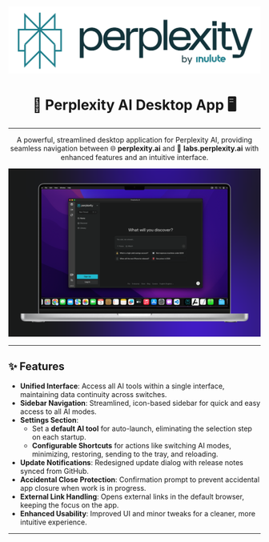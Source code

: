 
<p align="center">
  <img src="./assets/icons/svg/perplexitybg.svg" alt="Perplexity AI Logo" width=600px>
</p>

<h1 align="center">🚀 Perplexity AI Desktop App 🖥️</h1>

---

<p align="center">
  A powerful, streamlined desktop application for Perplexity AI, providing seamless navigation between 🌐 <b>perplexity.ai</b> and 🧪 <b>labs.perplexity.ai</b> with enhanced features and an intuitive interface.
</p>



<p align="center">
  <img src="./assets/screenshots/perplexity_app.png" alt="App Screenshot">
</p>

---

## ✨ Features

- **Unified Interface**: Access all AI tools within a single interface, maintaining data continuity across switches.
- **Sidebar Navigation**: Streamlined, icon-based sidebar for quick and easy access to all AI modes.
- **Settings Section**:
  - Set a **default AI tool** for auto-launch, eliminating the selection step on each startup.
  - **Configurable Shortcuts** for actions like switching AI modes, minimizing, restoring, sending to the tray, and reloading.
- **Update Notifications**: Redesigned update dialog with release notes synced from GitHub.
- **Accidental Close Protection**: Confirmation prompt to prevent accidental app closure when work is in progress.
- **External Link Handling**: Opens external links in the default browser, keeping the focus on the app.
- **Enhanced Usability**: Improved UI and minor tweaks for a cleaner, more intuitive experience.

---


